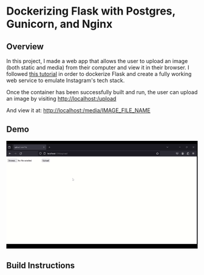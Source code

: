 # Dockerizing Flask with Postgres, Gunicorn, and Nginx

## Overview

In this project, I made a web app that allows the user to upload an image (both static and media) from their computer and view it in their browser. 
I followed [this tutorial](https://testdriven.io/blog/dockerizing-flask-with-postgres-gunicorn-and-nginx/) in order to dockerize Flask and create a fully working web service to emulate Instagram's tech stack.  

Once the container has been successfully built and run, the user can upload an image by visiting [http://localhost:<port>/upload](http://localhost:<port>/upload)

And view it at: [http://localhost:<port>/media/IMAGE_FILE_NAME](http://localhost:<port>/media/IMAGE_FILE_NAME)


## Demo
![gif of image upload](https://github.com/lbielicki/flask-on-docker/blob/media/bigdata_instagram_final_gif.gif)


## Build Instructions

